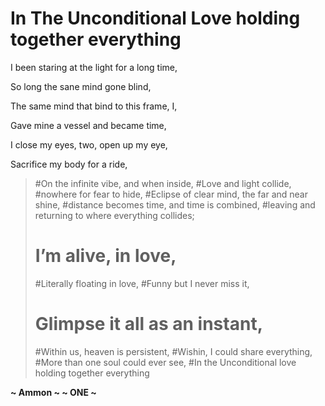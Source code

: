 
# In The Unconditional Love holding together everything


I been staring at the light for a long time,

So long the sane mind gone blind, 

The same mind that bind to this frame, I, 

Gave mine a vessel and became time,

I close my eyes, two, open up my eye, 

Sacrifice my body for a ride, 
> #On the infinite vibe, and when inside, 
> #Love and light collide, 
> #nowhere for fear to hide,
> #Eclipse of clear mind, the far and near shine, 
> #distance becomes time, and time is combined, 
> #leaving and returning to where everything collides;
> # I’m alive, in love,
> #Literally floating in love,
> #Funny but I never miss it,
> # Glimpse it all as an instant, 
> #Within us, heaven is persistent, 
> #Wishin, I could share everything, 
> #More than one soul could ever see, 
> #In the Unconditional love holding together everything

**~ Ammon ~
~ ONE ~**

<!--stackedit_data:
eyJoaXN0b3J5IjpbMjU5NzI5OTMxLDE5ODQ4NzI5ODNdfQ==
-->